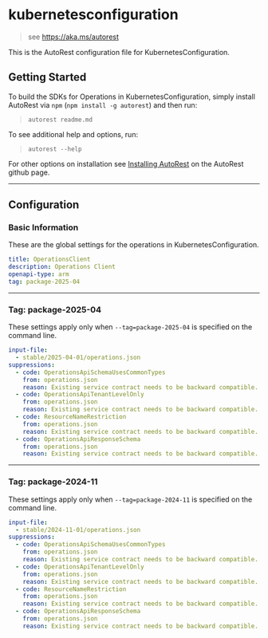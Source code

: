 # kubernetesconfiguration

> see https://aka.ms/autorest

This is the AutoRest configuration file for KubernetesConfiguration.

## Getting Started

To build the SDKs for Operations in KubernetesConfiguration, simply install AutoRest via `npm` (`npm install -g autorest`) and then run:

> `autorest readme.md`

To see additional help and options, run:

> `autorest --help`

For other options on installation see [Installing AutoRest](https://aka.ms/autorest/install) on the AutoRest github page.

---

## Configuration

### Basic Information

These are the global settings for the operations in KubernetesConfiguration.

``` yaml
title: OperationsClient
description: Operations Client
openapi-type: arm
tag: package-2025-04
```

---

### Tag: package-2025-04

These settings apply only when `--tag=package-2025-04` is specified on the command line.

``` yaml $(tag) == 'package-2025-04'
input-file:
  - stable/2025-04-01/operations.json
suppressions:
  - code: OperationsApiSchemaUsesCommonTypes
    from: operations.json
    reason: Existing service contract needs to be backward compatible.  
  - code: OperationsApiTenantLevelOnly
    from: operations.json
    reason: Existing service contract needs to be backward compatible.  
  - code: ResourceNameRestriction
    from: operations.json
    reason: Existing service contract needs to be backward compatible.  
  - code: OperationsApiResponseSchema
    from: operations.json
    reason: Existing service contract needs to be backward compatible.            
```

---

### Tag: package-2024-11

These settings apply only when `--tag=package-2024-11` is specified on the command line.

``` yaml $(tag) == 'package-2024-11'
input-file:
  - stable/2024-11-01/operations.json
suppressions:
  - code: OperationsApiSchemaUsesCommonTypes
    from: operations.json
    reason: Existing service contract needs to be backward compatible.  
  - code: OperationsApiTenantLevelOnly
    from: operations.json
    reason: Existing service contract needs to be backward compatible.  
  - code: ResourceNameRestriction
    from: operations.json
    reason: Existing service contract needs to be backward compatible.  
  - code: OperationsApiResponseSchema
    from: operations.json
    reason: Existing service contract needs to be backward compatible.            
```

